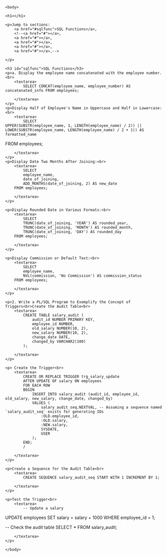 <!DOCTYPE html>
<html>
    <head>
        <meta charset="utf-8">
        <title>Codes</title>
    </head>
    <style>
        textarea {
          width: 500px; 
          height: 50px; 
          resize: vertical;  
        }
    </style>
      
    <body>

    <h1></h1>
    
    <p>Jump to sections: 
        <a href="#sqlfunc">SQL Functions</a>,
        <!--<a href="#"></a>,
        <a href="#"></a>,
        <a href="#"></a>,
        <a href="#"></a>,
        <a href="#"></a>,-->
        
    </p>
    
    <h3 id="sqlfunc">SQL Functions</h3>
    <p>a. Display the employee name concatenated with the employee number.<br>
        <textarea>
            SELECT CONCAT(employee_name, employee_number) AS concatenated_info FROM employees;

        </textarea>
    </p>
    <p>Display Half of Employee's Name in Uppercase and Half in Lowercase:<br>
        <textarea>
            SELECT 
    UPPER(SUBSTR(employee_name, 1, LENGTH(employee_name) / 2)) ||
    LOWER(SUBSTR(employee_name, LENGTH(employee_name) / 2 + 1)) AS formatted_name
FROM employees;

        </textarea>
    </p>
    <p>Display Date Two Months After Joining:<br>
        <textarea>
            SELECT 
            employee_name, 
            date_of_joining, 
            ADD_MONTHS(date_of_joining, 2) AS new_date
        FROM employees;
        
        </textarea>
    </p>

    <p>Display Rounded Date in Various Formats:<br>
        <textarea>
            SELECT 
            TRUNC(date_of_joining, 'YEAR') AS rounded_year,
            TRUNC(date_of_joining, 'MONTH') AS rounded_month,
            TRUNC(date_of_joining, 'DAY') AS rounded_day
        FROM employees;
        
        </textarea>
    </p>

    <p>Display Commission or Default Text:<br>
        <textarea>
            SELECT 
            employee_name, 
            NVL(commission, 'No Commission') AS commission_status
        FROM employees;
        
        </textarea>
    </p>

    <p>2. Write a PL/SQL Program to Exemplify the Concept of Triggers<br>Create the Audit Table<br>
        <textarea>
            CREATE TABLE salary_audit (
                audit_id NUMBER PRIMARY KEY,
                employee_id NUMBER,
                old_salary NUMBER(10, 2),
                new_salary NUMBER(10, 2),
                change_date DATE,
                changed_by VARCHAR2(100)
            );
            
        </textarea>
    </p>

    <p> Create the Trigger<br>
        <textarea>
            CREATE OR REPLACE TRIGGER trg_salary_update
            AFTER UPDATE OF salary ON employees
            FOR EACH ROW
            BEGIN
                INSERT INTO salary_audit (audit_id, employee_id, old_salary, new_salary, change_date, changed_by)
                VALUES (
                    salary_audit_seq.NEXTVAL, -- Assuming a sequence named `salary_audit_seq` exists for generating IDs
                    :OLD.employee_id,
                    :OLD.salary,
                    :NEW.salary,
                    SYSDATE,
                    USER
                );
            END;
            /
            
        </textarea>
    </p>

    <p>Create a Sequence for the Audit Table<br>
        <textarea>
            CREATE SEQUENCE salary_audit_seq START WITH 1 INCREMENT BY 1;

        </textarea>
    </p>

    <p>Test the Trigger<br>
        <textarea>
            -- Update a salary
UPDATE employees
SET salary = salary + 1000
WHERE employee_id = 1;

-- Check the audit table
SELECT * FROM salary_audit;

        </textarea>
    </p>

    
    
    
   <!-- <h3 id=""></h3> 
    <p>
        <textarea></textarea>
    </p>

    <h3 id=""></h3>
    <p>
        <textarea></textarea>
    </p>
    
    <h3 id=""></h3> 
    <p>
        <textarea></textarea>
    </p>

    <h3 id=""></h3>
    <p>
        <textarea></textarea>
    </p>
    
    <h3 id=""></h3> 
    <p>
        <textarea></textarea>
    </p>
    -->


    
    
    
    
    
    
    

    </body>
</html>
